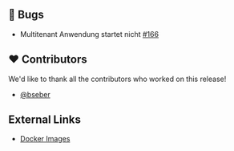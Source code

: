 ## 🐞 Bugs

- Multitenant Anwendung startet nicht [#166](https://github.com/urlaubsverwaltung/zeiterfassung/issues/166)

## ❤️ Contributors

We'd like to thank all the contributors who worked on this release!

- [@bseber](https://github.com/bseber)
## External Links

- [Docker Images](https://github.com/urlaubsverwaltung/zeiterfassung/pkgs/container/zeiterfassung%2Fzeiterfassung)
